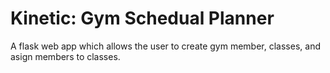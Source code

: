 # Kinetic: Gym Schedual Planner

A flask web app which allows the user to create gym member, classes, and asign members to classes.
